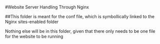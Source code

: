 #Website Server Handling Through Nginx

##This folder is meant for the conf file, which is symbollically linked to the Nginx sites-enabled folder

Nothing else will be in this folder, given that there only needs to be one file for the website to be running
